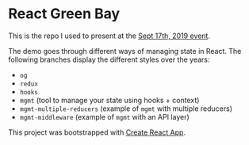 # React Green Bay

This is the repo I used to present at the [Sept 17th, 2019 event](https://www.meetup.com/ReactJS-Green-Bay/events/264528391/).

The demo goes through different ways of managing state in React. The following branches display the different styles over the years:

- `og`
- `redux`
- `hooks`
- `mgmt` (tool to manage your state using hooks + context)
- `mgmt-multiple-reducers` (example of `mgmt` with multiple reducers)
- `mgmt-middleware` (example of `mgmt` with an API layer)

This project was bootstrapped with [Create React App](https://github.com/facebook/create-react-app).
